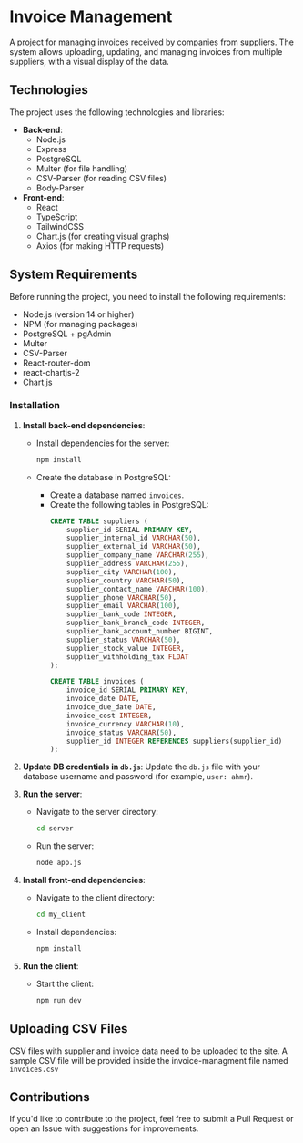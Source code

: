 # Invoice Management

A project for managing invoices received by companies from suppliers. The system allows uploading, updating, and managing invoices from multiple suppliers, with a visual display of the data.

## Technologies
The project uses the following technologies and libraries:
- **Back-end**: 
  - Node.js
  - Express
  - PostgreSQL
  - Multer (for file handling)
  - CSV-Parser (for reading CSV files)
  - Body-Parser
- **Front-end**:
  - React
  - TypeScript
  - TailwindCSS
  - Chart.js (for creating visual graphs)
  - Axios (for making HTTP requests)
  
## System Requirements
Before running the project, you need to install the following requirements:
- Node.js (version 14 or higher)
- NPM (for managing packages)
- PostgreSQL + pgAdmin
- Multer
- CSV-Parser
- React-router-dom
- react-chartjs-2
- Chart.js

### Installation
1. **Install back-end dependencies**:
   - Install dependencies for the server:
     ```bash
     npm install
     ```

   - Create the database in PostgreSQL:
     - Create a database named `invoices`.
     - Create the following tables in PostgreSQL:
       ```sql
       CREATE TABLE suppliers (
           supplier_id SERIAL PRIMARY KEY,
           supplier_internal_id VARCHAR(50),
           supplier_external_id VARCHAR(50),
           supplier_company_name VARCHAR(255),
           supplier_address VARCHAR(255),
           supplier_city VARCHAR(100),
           supplier_country VARCHAR(50),
           supplier_contact_name VARCHAR(100),
           supplier_phone VARCHAR(50),
           supplier_email VARCHAR(100),
           supplier_bank_code INTEGER,
           supplier_bank_branch_code INTEGER,
           supplier_bank_account_number BIGINT,
           supplier_status VARCHAR(50),
           supplier_stock_value INTEGER,
           supplier_withholding_tax FLOAT
       );

       CREATE TABLE invoices (
           invoice_id SERIAL PRIMARY KEY,
           invoice_date DATE,
           invoice_due_date DATE,
           invoice_cost INTEGER,
           invoice_currency VARCHAR(10),
           invoice_status VARCHAR(50),
           supplier_id INTEGER REFERENCES suppliers(supplier_id)
       );
       ```

2. **Update DB credentials in `db.js`**:
   Update the `db.js` file with your database username and password (for example, `user: ahmr`).

3. **Run the server**:
   - Navigate to the server directory:
     ```bash
     cd server
     ```
   - Run the server:
     ```bash
     node app.js
     ```

4. **Install front-end dependencies**:
   - Navigate to the client directory:
     ```bash
     cd my_client
     ```
   - Install dependencies:
     ```bash
     npm install
     ```

5. **Run the client**:
   - Start the client:
     ```bash
     npm run dev
     ```

## Uploading CSV Files
CSV files with supplier and invoice data need to be uploaded to the site. A sample CSV file will be provided inside the invoice-managment file named `invoices.csv`

## Contributions
If you'd like to contribute to the project, feel free to submit a Pull Request or open an Issue with suggestions for improvements.
